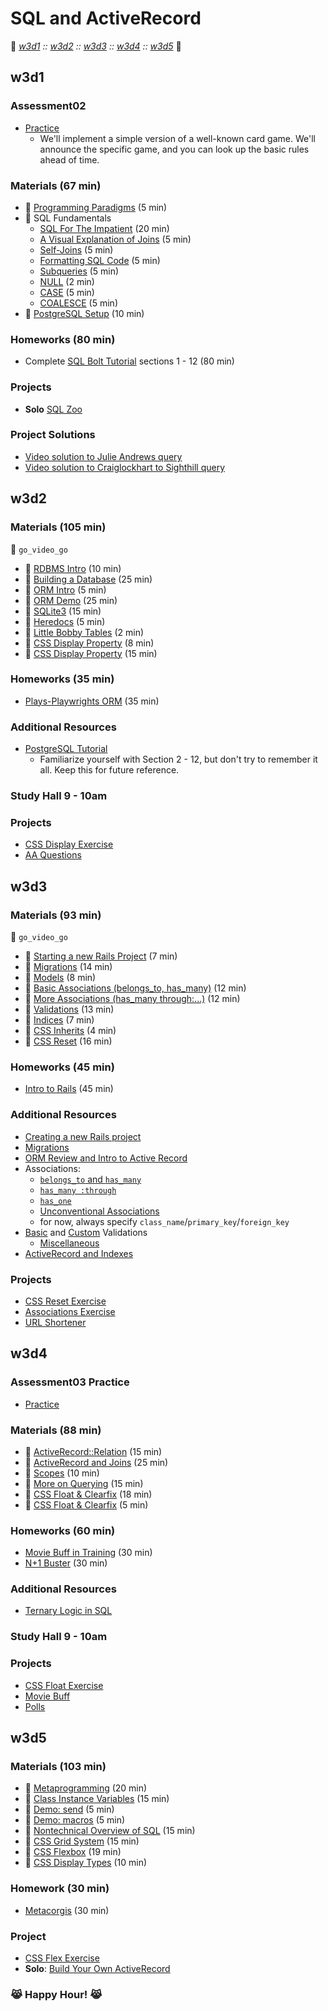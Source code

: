 # SQL and ActiveRecord
:link: *[w3d1](#w3d1) :: [w3d2](#w3d2) :: [w3d3](#w3d3) :: [w3d4](#w3d4) :: [w3d5](#w3d5)* :link:

## w3d1

### Assessment02
+ [Practice][assessment-prep-2]
  + We'll implement a simple version of a well-known card game. We'll announce
  the specific game, and you can look up the basic rules ahead of time.

[assessment-prep-2]: https://github.com/appacademy/assessment-prep#assessment-2

### Materials (67 min)
+ :book: [Programming Paradigms][paradigms] (5 min)
+ :book: SQL Fundamentals
  + [SQL For The Impatient][sql-intro] (20 min)
  + [A Visual Explanation of Joins][visual-joins] (5 min)
  + [Self-Joins][self] (5 min)
  + [Formatting SQL Code][sql-formatting] (5 min)
  + [Subqueries][subquery] (5 min)
  + [NULL][null] (2 min)
  + [CASE][case] (5 min)
  + [COALESCE][coalesce] (5 min)
+ :book: [PostgreSQL Setup][postgres-setup] (10 min)

[paradigms]: readings/paradigms.md
[sql-intro]: readings/sql-intro.md
[visual-joins]: https://blog.codinghorror.com/a-visual-explanation-of-sql-joins/
[self]: readings/self-joins.md
[sql-formatting]: readings/formatting.md
[subquery]: https://sqlbolt.com/topic/subqueries
[null]: readings/null.md
[case]: http://www.postgresqltutorial.com/postgresql-case/
[coalesce]: http://www.postgresqltutorial.com/postgresql-coalesce/
[postgres-setup]: readings/setup.md

### Homeworks (80 min)
+ Complete [SQL Bolt Tutorial][sql-bolt] sections 1 - 12 (80 min)

[sql-bolt]: https://sqlbolt.com/

### Projects
+ **Solo** [SQL Zoo][sqlzoo-readme]

[sqlzoo-readme]: projects/sqlzoo

### Project Solutions
+ [Video solution to Julie Andrews query][julie-andrews-vid]
+ [Video solution to Craiglockhart to Sighthill query][craiglockhart-vid]

[julie-andrews-vid]: https://vimeo.com/184539804
[craiglockhart-vid]: https://vimeo.com/184539167

## w3d2

### Materials (105 min)
:closed_lock_with_key: `go_video_go`
+ :movie_camera: [RDBMS Intro][rdbms-intro-video] (10 min)
+ :movie_camera: [Building a Database][build-db-video] (25 min)
+ :movie_camera: [ORM Intro][orm-intro-video] (5 min)
+ :movie_camera: [ORM Demo][orm-demo-video] (25 min)
+ :book: [SQLite3][sqlite3] (15 min)
+ :book: [Heredocs][heredocs] (5 min)
+ :book: [Little Bobby Tables][xkcd-bobby-tables] (2 min)
+ :movie_camera: [CSS Display Property][css-display-video] (8 min)
+ :book: [CSS Display Property][css-display] (15 min)

[rdbms-intro-video]: https://vimeo.com/167596295
[build-db-video]: https://vimeo.com/167593816
[orm-intro-video]: https://vimeo.com/167805228
[orm-demo-video]: https://vimeo.com/167672029
[sqlite3]: readings/sqlite3.md
[heredocs]: readings/heredocs.md
[xkcd-bobby-tables]: http://xkcd.com/327/
[css-display-video]: https://vimeo.com/album/3732382/video/151190176
[css-display]: ../html-css/readings/display.md

### Homeworks (35 min)
+ [Plays-Playwrights ORM][plays-orm] (35 min)

[plays-orm]: homeworks/plays

### Additional Resources
+ [PostgreSQL Tutorial][postgresql]
  + Familiarize yourself with Section 2 - 12, but don't try to remember
    it all. Keep this for future reference.

[postgresql]: http://www.postgresqltutorial.com/

### Study Hall 9 - 10am

### Projects
+ [CSS Display Exercise][css-display-exercise]
+ [AA Questions][aa-questions]

[css-display-exercise]: ../html-css/micro-projects/display_box_model
[aa-questions]: projects/aa_questions

## w3d3

### Materials (93 min)
:closed_lock_with_key: `go_video_go`
+ :movie_camera: [Starting a new Rails Project][rails-intro-video] (7 min)
+ :movie_camera: [Migrations][migrations-video] (14 min)
+ :movie_camera: [Models][models-video] (8 min)
+ :movie_camera: [Basic Associations (belongs_to, has_many)][associations-video]  (12 min)
+ :movie_camera: [More Associations (has_many through:...)][associations-2-video] (12 min)
+ :movie_camera: [Validations][validations-video] (13 min)
+ :movie_camera: [Indices][indices-video] (7 min)
+ :movie_camera: [CSS Inherits][css-inherits] (4 min)
+ :movie_camera: [CSS Reset][css-reset] (16 min)

[rails-intro-video]: https://vimeo.com/167799435
[migrations-video]: https://vimeo.com/167799434
[models-video]: https://vimeo.com/167799436
[associations-video]: https://vimeo.com/167799432
[associations-2-video]: https://vimeo.com/167799430
[validations-video]: https://vimeo.com/167799437
[indices-video]: https://vimeo.com/167799431
[css-inherits]: https://vimeo.com/album/3732382/video/151190179
[css-reset]: https://vimeo.com/album/3732382/video/151190181

### Homeworks (45 min)
+ [Intro to Rails][intro-rails-homework] (45 min)

[intro-rails-homework]: homeworks/intro_rails

### Additional Resources
+ [Creating a new Rails project][first-rails-project]
+ [Migrations][ar-migrations]
+ [ORM Review and Intro to Active Record][ar-orm]
+ Associations:  
  + [`belongs_to` and `has_many`][belongs-to-has-many]
  + [`has_many :through`][has-many-through]
  + [`has_one`][has-one]
  + [Unconventional Associations][unconventional-associations]
  + for now, always specify `class_name`/`primary_key`/`foreign_key`
+ [Basic][validations] and [Custom][custom-validations] Validations
  + [Miscellaneous][validations-misc]
+ [ActiveRecord and Indexes][ar-indexing]

[first-rails-project]: readings/first-rails-project.md
[ar-migrations]: readings/migrations.md
[ar-orm]: readings/orm.md
[belongs-to-has-many]: readings/belongs-to-has-many.md
[has-many-through]: readings/has-many-through.md
[has-one]: readings/has-one.md
[unconventional-associations]: readings/unconventional-associations.md
[validations]: readings/validations.md
[custom-validations]: readings/custom-validations.md
[validations-misc]: readings/validations-misc.md
[ar-indexing]: readings/indexing.md

### Projects
+ [CSS Reset Exercise][css-reset-exercise]
+ [Associations Exercise][associations-exercise]
+ [URL Shortener][url-shortener]

[css-reset-exercise]: ../html-css/micro-projects/css_reset
[associations-exercise]: projects/associations_exercise
[url-shortener]: projects/url_shortener

## w3d4

### Assessment03 Practice
+ [Practice][assessment-prep-3]

[assessment-prep-3]: https://github.com/appacademy/assessment-prep#assessment-3

### Materials (88 min)
+ :book: [ActiveRecord::Relation][relation] (15 min)
+ :book: [ActiveRecord and Joins][ar-joins] (25 min)
+ :book: [Scopes][scopes] (10 min)
+ :book: [More on Querying][querying-ii] (15 min)
+ :movie_camera: [CSS Float & Clearfix][css-float-video] (18 min)
+ :book: [CSS Float & Clearfix][css-float] (5 min)

[relation]: readings/relation.md
[ar-joins]: readings/joins.md
[scopes]: readings/scopes.md
[querying-ii]: readings/querying-ii.md
[css-float-video]: https://vimeo.com/album/3732382/video/151190182
[css-float]: ../html-css/readings/floats_clear_fix.md

### Homeworks (60 min)
+ [Movie Buff in Training][movie-buff-hw] (30 min)
+ [N+1 Buster][n1-buster] (30 min)

[n1-buster]: homeworks/n_1_buster
[movie-buff-hw]: homeworks/active_record_warmup

### Additional Resources
+ [Ternary Logic in SQL][sql-ternary-logic]

[sql-ternary-logic]: readings/sql-ternary-logic.md

### Study Hall 9 - 10am

### Projects
+ [CSS Float Exercise][css-float-exercise]
+ [Movie Buff][movie-buff]
+ [Polls][polls-app]

[css-float-exercise]: ../html-css/micro-projects/float
[movie-buff]: projects/movie_buff
[polls-app]: projects/polls_app

## w3d5

### Materials (103 min)
+ :book: [Metaprogramming][metaprogramming] (20 min)
+ :book: [Class Instance Variables][class-instance-variables] (15 min)
+ :book: [Demo: send][meta-send] (5 min)
+ :book: [Demo: macros][meta-macros] (5 min)
+ :book: [Nontechnical Overview of SQL][sql-nontech] (15 min)
+ :movie_camera: [CSS Grid System][css-grid-video] (15 min)
+ :movie_camera: [CSS Flexbox][css-flex-video] (19 min)
+ :book: [CSS Display Types][css-display-types] (10 min)

[metaprogramming]: readings/metaprogramming.md
[class-instance-variables]: readings/class-instance-variables.md
[meta-send]: demos/send.rb
[meta-macros]: demos/macros.rb
[sql-nontech]: readings/sql_nontech.md
[css-flex-video]: https://vimeo.com/170512344
[css-display-types]: ../html-css/readings/display.md
[css-grid-video]: https://vimeo.com/170320160

### Homework (30 min)
+ [Metacorgis][metacorgi-hw] (30 min)

[metacorgi-hw]: homeworks/meta_corgis

### Project
+ [CSS Flex Exercise][css-flex-exercise]
+ **Solo**: [Build Your Own ActiveRecord][build-your-own-ar]

[css-flex-exercise]: ../html-css/micro-projects/flex  
[build-your-own-ar]: projects/active_record_lite

### :joy_cat: **Happy Hour!** :joy_cat:
